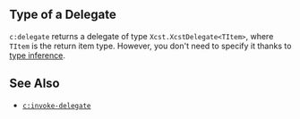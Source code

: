 ## Type of a Delegate

`c:delegate` returns a delegate of type `Xcst.XcstDelegate<TItem>`, where `TItem` is the return item type. However, you don't need to specify it thanks to [type inference](variable.html#type-inference-from-content).

## See Also

- [`c:invoke-delegate`](invoke-delegate.html)

